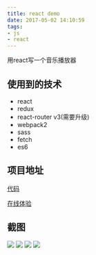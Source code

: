 ```yaml
---
title: react demo
date: 2017-05-02 14:10:59
tags:
- js
- react
---
```


用react写一个音乐播放器
<!--more-->

## 使用到的技术
- react
- redux
- react-router v3(需要升级)
- webpack2
- sass
- fetch
- es6

## 项目地址
[代码](https://github.com/ScorpionJay/r-music)

[在线体验](http://cenuon.com:8666/home)


## 截图
![](http://odyv5xg88.bkt.clouddn.com/1.png)  ![](http://odyv5xg88.bkt.clouddn.com/2.png)
![](http://odyv5xg88.bkt.clouddn.com/3.png)  ![](http://odyv5xg88.bkt.clouddn.com/4.png)